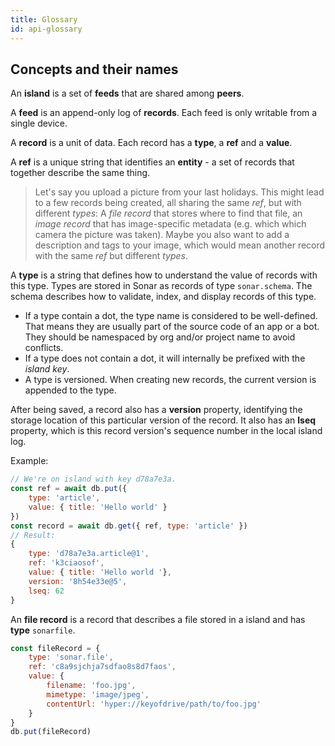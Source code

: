 ```yaml
---
title: Glossary
id: api-glossary
---
```


## Concepts and their names

An **island** is a set of **feeds** that are shared among **peers**.

A **feed** is an append-only log of **records**. Each feed is only writable from a single device.

A **record** is a unit of data. Each record has a **type**, a **ref** and a **value**.

A **ref** is a unique string that identifies an **entity** - a set of records that together describe the same thing.

> Let's say you upload a picture from your last holidays. This might lead to a few records being created, all sharing the same *ref*, but with different *types*: A *file record* that stores where to find that file, an *image record* that has image-specific metadata (e.g. which which camera the picture was taken). Maybe you also want to add a description and tags to your image, which would mean another record with the same *ref* but different *types*.

A **type** is a string that defines how to understand the value of records with this type. Types are stored in Sonar as records of type `sonar.schema`. The schema describes how to validate, index, and display records of this type.
* If a type contain a dot, the type name is considered to be well-defined. That means they are usually part of the source code of an app or a bot. They should be namespaced by org and/or project name to avoid conflicts.
* If a type does not contain a dot, it will internally be prefixed with the *island key*.
* A type is versioned. When creating new records, the current version is appended to the type.

After being saved, a record also has a **version** property, identifying the storage location of this particular version of the record. It also has an **lseq** property, which is this record version's sequence number in the local island log.

Example:

```javascript
// We're on island with key d78a7e3a.
const ref = await db.put({
    type: 'article',
    value: { title: 'Hello world' }
})
const record = await db.get({ ref, type: 'article' })
// Result:
{
    type: 'd78a7e3a.article@1',
    ref: 'k3ciaosof',
    value: { title: 'Hello world '},
    version: '8h54e33e@5',
    lseq: 62
}

```

An **file record** is a record that describes a file stored in a island and has **type** `sonarfile`.

```javascript
const fileRecord = {
    type: 'sonar.file',
    ref: 'c8a9sjchja7sdfao8s8d7faos',
    value: {
        filename: 'foo.jpg',
        mimetype: 'image/jpeg',
        contentUrl: 'hyper://keyofdrive/path/to/foo.jpg'
    }
}
db.put(fileRecord)
```
